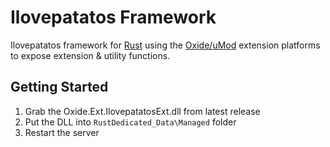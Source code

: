 # Ilovepatatos Framework
Ilovepatatos framework for [Rust](https://store.steampowered.com/app/252490/Rust/) using the [Oxide/uMod](https://umod.org) extension platforms to expose extension & utility functions.

## Getting Started
1. Grab the Oxide.Ext.IlovepatatosExt.dll from latest release
2. Put the DLL into `RustDedicated_Data\Managed` folder
3. Restart the server
